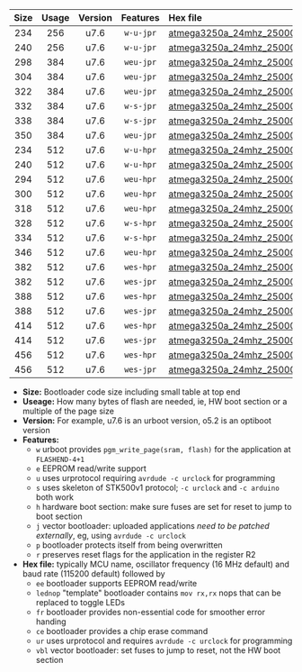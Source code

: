 |Size|Usage|Version|Features|Hex file|
|:-:|:-:|:-:|:-:|:--|
|234|256|u7.6|`w-u-jpr`|[atmega3250a_24mhz_250000bps_ur_vbl.hex](https://raw.githubusercontent.com/stefanrueger/urboot/main//atmega3250a_24mhz_250000bps_ur_vbl.hex)|
|240|256|u7.6|`w-u-jpr`|[atmega3250a_24mhz_250000bps_lednop_ur_vbl.hex](https://raw.githubusercontent.com/stefanrueger/urboot/main//atmega3250a_24mhz_250000bps_lednop_ur_vbl.hex)|
|298|384|u7.6|`weu-jpr`|[atmega3250a_24mhz_250000bps_ee_ur_vbl.hex](https://raw.githubusercontent.com/stefanrueger/urboot/main//atmega3250a_24mhz_250000bps_ee_ur_vbl.hex)|
|304|384|u7.6|`weu-jpr`|[atmega3250a_24mhz_250000bps_ee_lednop_ur_vbl.hex](https://raw.githubusercontent.com/stefanrueger/urboot/main//atmega3250a_24mhz_250000bps_ee_lednop_ur_vbl.hex)|
|322|384|u7.6|`weu-jpr`|[atmega3250a_24mhz_250000bps_ee_lednop_fr_ur_vbl.hex](https://raw.githubusercontent.com/stefanrueger/urboot/main//atmega3250a_24mhz_250000bps_ee_lednop_fr_ur_vbl.hex)|
|332|384|u7.6|`w-s-jpr`|[atmega3250a_24mhz_250000bps_vbl.hex](https://raw.githubusercontent.com/stefanrueger/urboot/main//atmega3250a_24mhz_250000bps_vbl.hex)|
|338|384|u7.6|`w-s-jpr`|[atmega3250a_24mhz_250000bps_lednop_vbl.hex](https://raw.githubusercontent.com/stefanrueger/urboot/main//atmega3250a_24mhz_250000bps_lednop_vbl.hex)|
|350|384|u7.6|`weu-jpr`|[atmega3250a_24mhz_250000bps_ee_lednop_fr_ce_ur_vbl.hex](https://raw.githubusercontent.com/stefanrueger/urboot/main//atmega3250a_24mhz_250000bps_ee_lednop_fr_ce_ur_vbl.hex)|
|234|512|u7.6|`w-u-hpr`|[atmega3250a_24mhz_250000bps_ur.hex](https://raw.githubusercontent.com/stefanrueger/urboot/main//atmega3250a_24mhz_250000bps_ur.hex)|
|240|512|u7.6|`w-u-hpr`|[atmega3250a_24mhz_250000bps_lednop_ur.hex](https://raw.githubusercontent.com/stefanrueger/urboot/main//atmega3250a_24mhz_250000bps_lednop_ur.hex)|
|294|512|u7.6|`weu-hpr`|[atmega3250a_24mhz_250000bps_ee_ur.hex](https://raw.githubusercontent.com/stefanrueger/urboot/main//atmega3250a_24mhz_250000bps_ee_ur.hex)|
|300|512|u7.6|`weu-hpr`|[atmega3250a_24mhz_250000bps_ee_lednop_ur.hex](https://raw.githubusercontent.com/stefanrueger/urboot/main//atmega3250a_24mhz_250000bps_ee_lednop_ur.hex)|
|318|512|u7.6|`weu-hpr`|[atmega3250a_24mhz_250000bps_ee_lednop_fr_ur.hex](https://raw.githubusercontent.com/stefanrueger/urboot/main//atmega3250a_24mhz_250000bps_ee_lednop_fr_ur.hex)|
|328|512|u7.6|`w-s-hpr`|[atmega3250a_24mhz_250000bps.hex](https://raw.githubusercontent.com/stefanrueger/urboot/main//atmega3250a_24mhz_250000bps.hex)|
|334|512|u7.6|`w-s-hpr`|[atmega3250a_24mhz_250000bps_lednop.hex](https://raw.githubusercontent.com/stefanrueger/urboot/main//atmega3250a_24mhz_250000bps_lednop.hex)|
|346|512|u7.6|`weu-hpr`|[atmega3250a_24mhz_250000bps_ee_lednop_fr_ce_ur.hex](https://raw.githubusercontent.com/stefanrueger/urboot/main//atmega3250a_24mhz_250000bps_ee_lednop_fr_ce_ur.hex)|
|382|512|u7.6|`wes-hpr`|[atmega3250a_24mhz_250000bps_ee.hex](https://raw.githubusercontent.com/stefanrueger/urboot/main//atmega3250a_24mhz_250000bps_ee.hex)|
|382|512|u7.6|`wes-jpr`|[atmega3250a_24mhz_250000bps_ee_vbl.hex](https://raw.githubusercontent.com/stefanrueger/urboot/main//atmega3250a_24mhz_250000bps_ee_vbl.hex)|
|388|512|u7.6|`wes-hpr`|[atmega3250a_24mhz_250000bps_ee_lednop.hex](https://raw.githubusercontent.com/stefanrueger/urboot/main//atmega3250a_24mhz_250000bps_ee_lednop.hex)|
|388|512|u7.6|`wes-jpr`|[atmega3250a_24mhz_250000bps_ee_lednop_vbl.hex](https://raw.githubusercontent.com/stefanrueger/urboot/main//atmega3250a_24mhz_250000bps_ee_lednop_vbl.hex)|
|414|512|u7.6|`wes-hpr`|[atmega3250a_24mhz_250000bps_ee_lednop_fr.hex](https://raw.githubusercontent.com/stefanrueger/urboot/main//atmega3250a_24mhz_250000bps_ee_lednop_fr.hex)|
|414|512|u7.6|`wes-jpr`|[atmega3250a_24mhz_250000bps_ee_lednop_fr_vbl.hex](https://raw.githubusercontent.com/stefanrueger/urboot/main//atmega3250a_24mhz_250000bps_ee_lednop_fr_vbl.hex)|
|456|512|u7.6|`wes-hpr`|[atmega3250a_24mhz_250000bps_ee_lednop_fr_ce.hex](https://raw.githubusercontent.com/stefanrueger/urboot/main//atmega3250a_24mhz_250000bps_ee_lednop_fr_ce.hex)|
|456|512|u7.6|`wes-jpr`|[atmega3250a_24mhz_250000bps_ee_lednop_fr_ce_vbl.hex](https://raw.githubusercontent.com/stefanrueger/urboot/main//atmega3250a_24mhz_250000bps_ee_lednop_fr_ce_vbl.hex)|

- **Size:** Bootloader code size including small table at top end
- **Useage:** How many bytes of flash are needed, ie, HW boot section or a multiple of the page size
- **Version:** For example, u7.6 is an urboot version, o5.2 is an optiboot version
- **Features:**
  + `w` urboot provides `pgm_write_page(sram, flash)` for the application at `FLASHEND-4+1`
  + `e` EEPROM read/write support
  + `u` uses urprotocol requiring `avrdude -c urclock` for programming
  + `s` uses skeleton of STK500v1 protocol; `-c urclock` and `-c arduino` both work
  + `h` hardware boot section: make sure fuses are set for reset to jump to boot section
  + `j` vector bootloader: uploaded applications *need to be patched externally*, eg, using `avrdude -c urclock`
  + `p` bootloader protects itself from being overwritten
  + `r` preserves reset flags for the application in the register R2
- **Hex file:** typically MCU name, oscillator frequency (16 MHz default) and baud rate (115200 default) followed by
  + `ee` bootloader supports EEPROM read/write
  + `lednop` "template" bootloader contains `mov rx,rx` nops that can be replaced to toggle LEDs
  + `fr` bootloader provides non-essential code for smoother error handing
  + `ce` bootloader provides a chip erase command
  + `ur` uses urprotocol and requires `avrdude -c urclock` for programming
  + `vbl` vector bootloader: set fuses to jump to reset, not the HW boot section
